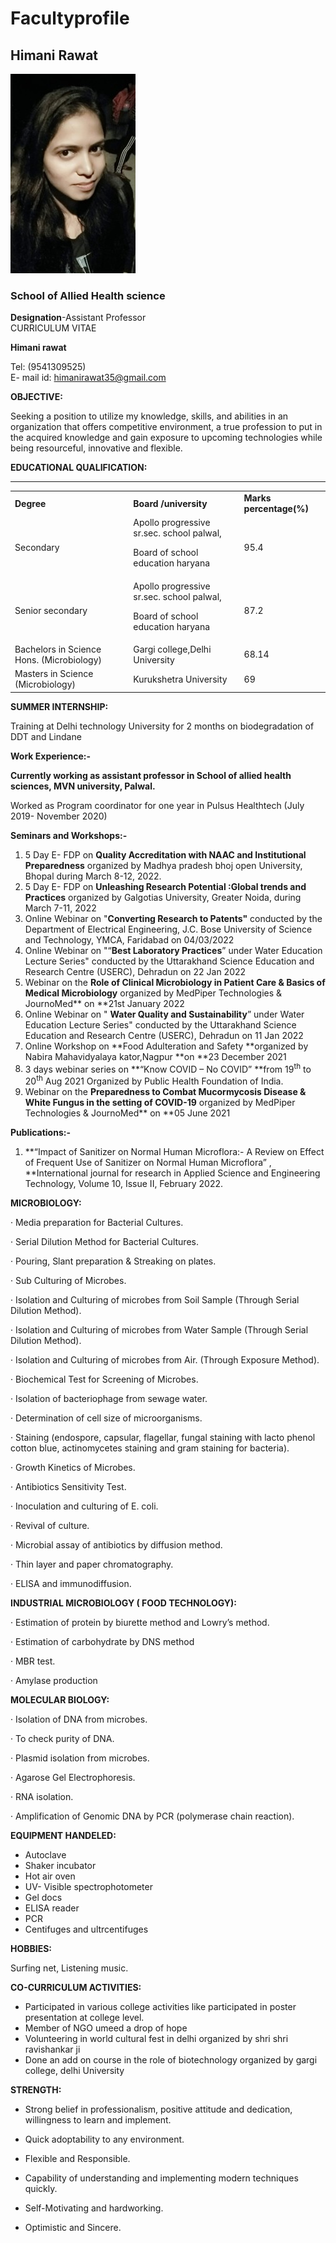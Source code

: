 # Facultyprofile
## Himani Rawat  
![Faculty picture](/himani_data/My%20Picture.jpg )  
### School of Allied Health science  
**Designation**-Assistant Professor  
CURRICULUM VITAE

**Himani rawat**

Tel: (9541309525)  
E- mail id:  himanirawat35@gmail.com

**OBJECTIVE:**

Seeking a position to utilize my knowledge, skills, and abilities in an organization that offers competitive environment, a true profession to put in the acquired knowledge and gain exposure to upcoming technologies while being resourceful, innovative and flexible.

**EDUCATIONAL QUALIFICATION:**

** **


<table>
  <tr>
   <td><strong>Degree</strong>
   </td>
   <td><strong>Board /university</strong>
   </td>
   <td><strong>Marks percentage(%)</strong>
   </td>
  </tr>
  <tr>
   <td>Secondary
   </td>
   <td>Apollo progressive sr.sec. school palwal,
<p>
Board of school education haryana
   </td>
   <td>95.4
   </td>
  </tr>
  <tr>
   <td>Senior secondary
   </td>
   <td>Apollo progressive sr.sec. school palwal,
<p>
Board of school education haryana
   </td>
   <td>87.2
   </td>
  </tr>
  <tr>
   <td>Bachelors in Science Hons. (Microbiology)
   </td>
   <td>Gargi college,Delhi University
   </td>
   <td>68.14
   </td>
  </tr>
  <tr>
   <td>Masters in Science (Microbiology)
   </td>
   <td>Kurukshetra University
   </td>
   <td>69
   </td>
  </tr>
</table>


**SUMMER INTERNSHIP:**

Training at Delhi technology University for 2 months on biodegradation of DDT and Lindane

**Work Experience:-**

**Currently working as assistant professor in School of allied health sciences, MVN university, Palwal.**

Worked as Program coordinator for one year in Pulsus Healthtech (July 2019- November 2020)

**Seminars and Workshops:-**



1. 5 Day E- FDP on **Quality Accreditation with NAAC and Institutional Preparedness** organized by Madhya pradesh bhoj open University, Bhopal during March 8-12, 2022.
2. 5 Day E- FDP on **Unleashing Research Potential :Global trends and Practices** organized by Galgotias University, Greater Noida, during March 7-11, 2022
3. Online Webinar on "**Converting Research to Patents"** conducted by the Department of Electrical Engineering, J.C. Bose University of Science and Technology, YMCA, Faridabad on 04/03/2022
4. Online Webinar on "“**Best Laboratory Practices**” under Water Education Lecture Series" conducted by the Uttarakhand Science Education and Research Centre (USERC), Dehradun on 22 Jan 2022
5. Webinar on the **Role of Clinical Microbiology in Patient Care & Basics of Medical Microbiology** organized by MedPiper Technologies & JournoMed** on **21st January 2022
6. Online Webinar on " **Water Quality and Sustainability**” under Water Education Lecture Series" conducted by the Uttarakhand Science Education and Research Centre (USERC), Dehradun on 11 Jan 2022
7. Online Workshop on **Food Adulteration and Safety **organized by Nabira Mahavidyalaya kator,Nagpur **on **23 December 2021
8. 3 days webinar series on **“Know COVID – No COVID” **from 19<sup>th</sup> to 20<sup>th</sup> Aug   2021 Organized by Public Health Foundation of India.
9. Webinar on the **Preparedness to Combat Mucormycosis Disease & White Fungus in the setting of COVID-19** organized by MedPiper Technologies & JournoMed** on **05 June 2021

**Publications:-**



1. **“Impact of Sanitizer on Normal Human Microflora:- A Review on Effect of Frequent Use of Sanitizer on Normal Human Microflora” , **International journal for research in Applied Science and Engineering Technology, Volume 10, Issue II, February 2022.

**MICROBIOLOGY:**

·         Media preparation for Bacterial Cultures.

·          Serial Dilution Method for Bacterial Cultures.

·          Pouring, Slant preparation & Streaking on plates.

·          Sub Culturing of Microbes.

·          Isolation and Culturing of microbes from Soil Sample (Through Serial Dilution Method).

·          Isolation and Culturing of microbes from Water Sample (Through Serial Dilution Method).

·          Isolation and Culturing of microbes from Air. (Through Exposure Method).

·          Biochemical Test for Screening of Microbes.

·         Isolation of bacteriophage from sewage water.

·         Determination of cell size of microorganisms.

·         Staining (endospore, capsular, flagellar, fungal staining with lacto phenol cotton blue, actinomycetes staining and gram staining for bacteria).

·          Growth Kinetics of Microbes.

·          Antibiotics Sensitivity Test.

·          Inoculation and culturing of E. coli.

·          Revival of culture.

·          Microbial assay of antibiotics by diffusion method.

·          Thin layer and paper chromatography.

·           ELISA and immunodiffusion.

**INDUSTRIAL MICROBIOLOGY ( FOOD TECHNOLOGY):**

·         Estimation of protein by biurette method and Lowry’s method.

·         Estimation of carbohydrate by DNS method

·          MBR test.

·         Amylase production  

**MOLECULAR BIOLOGY:**

·         Isolation of DNA from microbes.

·         To check purity of DNA.

·         Plasmid isolation from microbes.

·          Agarose Gel Electrophoresis.

·         RNA isolation.

·        Amplification of Genomic DNA by PCR (polymerase chain reaction). 

**EQUIPMENT HANDELED:**


 * Autoclave
* Shaker incubator
* Hot air oven
* UV- Visible spectrophotometer
* Gel docs
* ELISA reader
* PCR
* Centifuges and ultrcentifuges

**HOBBIES:**

 Surfing net, Listening music.

**CO-CURRICULUM ACTIVITIES:**

* Participated in various college activities like  participated in poster presentation at college level.
* Member of NGO umeed a drop of hope
* Volunteering in world cultural fest in delhi organized by shri shri ravishankar ji
* Done an add on course in the role of biotechnology organized by gargi college, delhi University

**STRENGTH:**

-  Strong belief in professionalism, positive attitude and dedication, willingness to learn and implement.

-  Quick adoptability to any environment.

-  Flexible and Responsible.

-  Capability of understanding and implementing modern techniques quickly.

-  Self-Motivating and hardworking.

-  Optimistic and Sincere.

